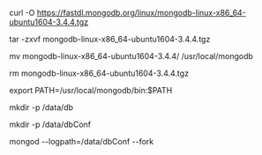 curl -O https://fastdl.mongodb.org/linux/mongodb-linux-x86_64-ubuntu1604-3.4.4.tgz

tar -zxvf mongodb-linux-x86_64-ubuntu1604-3.4.4.tgz

mv  mongodb-linux-x86_64-ubuntu1604-3.4.4/ /usr/local/mongodb 

rm mongodb-linux-x86_64-ubuntu1604-3.4.4.tgz

export PATH=/usr/local/mongodb/bin:$PATH

mkdir -p /data/db

mkdir -p /data/dbConf

mongod --logpath=/data/dbConf --fork
